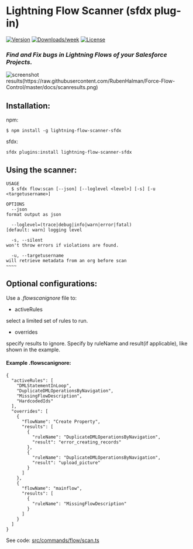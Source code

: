 Lightning Flow Scanner (sfdx plug-in)
=====================

[![Version](https://img.shields.io/npm/v/lightning-flow-scanner-sfdx.svg)](https://npmjs.org/package/lightning-flow-scanner-sfdx)
[![Downloads/week](https://img.shields.io/npm/dw/lightning-flow-scanner-sfdx.svg)](https://npmjs.org/package/lightning-flow-scanner-sfdx)
[![License](https://img.shields.io/npm/l/lightning-flow-scanner-sfdx.svg)](https://github.com/https://github.com/Force-Config-Control/lightning-flow-scanner-sfdx.git/blob/master/package.json)

### _Find and Fix bugs in Lightning Flows of your Salesforce Projects._

![screenshot results(https://raw.githubusercontent.com/RubenHalman/Force-Flow-Control/master/docs/scanresults.png)](https://raw.githubusercontent.com/Force-Config-Control/lightning-flow-scanner-sfdx/master/.images/results.png)

## Installation:

npm:
```sh-session
$ npm install -g lightning-flow-scanner-sfdx
```

sfdx:
```sh-session
sfdx plugins:install lightning-flow-scanner-sfdx
```

## Using the scanner:

```
USAGE
  $ sfdx flow:scan [--json] [--loglevel <level>] [-s] [-u <targetusername>]

OPTIONS
  --json                                                                            format output as json

  --loglevel=(trace|debug|info|warn|error|fatal)                                    [default: warn] logging level

  -s, --silent                                                                      won't throw errors if violations are found.

  -u, --targetusername                                                              will retrieve metadata from an org before scan
~~~~
```

## Optional configurations:
Use a _.flowscanignore_ file to:

 - activeRules
 
 select a limited set of rules to run.
    
 - overrides
 
 specify results to ignore. Specify by ruleName and result(if applicable), like shown in the example.

#### Example .flowscanignore:
```
{
  "activeRules": [
    "DMLStatementInLoop",
    "DuplicateDMLOperationsByNavigation",
    "MissingFlowDescription",
    "HardcodedIds"
  ],
  "overrides": [
    {
      "flowName": "Create Property",
      "results": [
        {
          "ruleName": "DuplicateDMLOperationsByNavigation",
          "result": "error_creating_records"
        },
        {
          "ruleName": "DuplicateDMLOperationsByNavigation",
          "result": "upload_picture"
        }
      ]
    },
    {
      "flowName": "mainflow",
      "results": [
        {
          "ruleName": "MissingFlowDescription"
        }
      ]
    }
  ]
}
```

See code: [src/commands/flow/scan.ts](https://github.com/Force-Config-Control/lightning-flow-scanner-sfdx/blob/v0.0.18/src/commands/flow/scan.ts)

